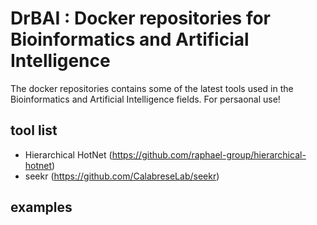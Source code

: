 # DrBAI : Docker repositories for Bioinformatics and Artificial Intelligence
The docker repositories contains some of the latest tools used in the Bioinformatics and Artificial Intelligence fields. For persaonal use!

## tool list

- Hierarchical HotNet (https://github.com/raphael-group/hierarchical-hotnet)
- seekr (https://github.com/CalabreseLab/seekr)
## examples



